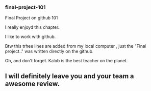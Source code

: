 ### final-project-101
Final Project on github 101

I really enjoyd this chapter.

I like to work with github. 

Btw this trhee lines are added from my local computer , just the "Final project.." was written directly on the github.

Oh, and don't forget. Kalob is the best teacher on the planet.

## I will definitely leave you and your team a awesome review.

